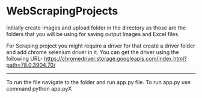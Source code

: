 # WebScrapingProjects

Initially create Images and upload folder in the directory as those are the folders that you will be using for saving output Images and Excel files.

For Scraping project you might require a driver for that create a driver folder and add chrome selenium driver in it. You can get the driver using the following URL-
https://chromedriver.storage.googleapis.com/index.html?path=78.0.3904.70/

---------------------------------------------------------

To run the file navigate to the folder and run app.py file. To run app.py use command python app.pyX
